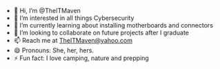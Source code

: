 - 👋 Hi, I’m @TheITMaven
- 👀 I’m interested in all things Cybersecurity
- 🌱 I’m currently learning about installing motherboards and connectors
- 💞️ I’m looking to collaborate on future projects after I graduate
- 📫 Reach me at TheITMaven@yahoo.com
- 😄 Pronouns: She, her, hers.
- ⚡ Fun fact: I love camping, nature and prepping

<!---
TheITMaven/TheITMaven is a ✨ special ✨ repository because its `README.md` (this file) appears on your GitHub profile.
You can click the Preview link to take a look at your changes.
--->
